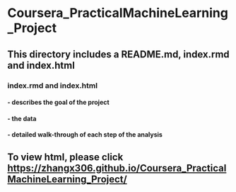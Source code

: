 # Coursera_PracticalMachineLearning_Project
## This directory includes a README.md, index.rmd and index.html
### index.rmd and index.html
#### - describes the goal of the project
#### - the data 
#### - detailed walk-through of each step of the analysis 
## To view html, please click https://zhangx306.github.io/Coursera_PracticalMachineLearning_Project/
